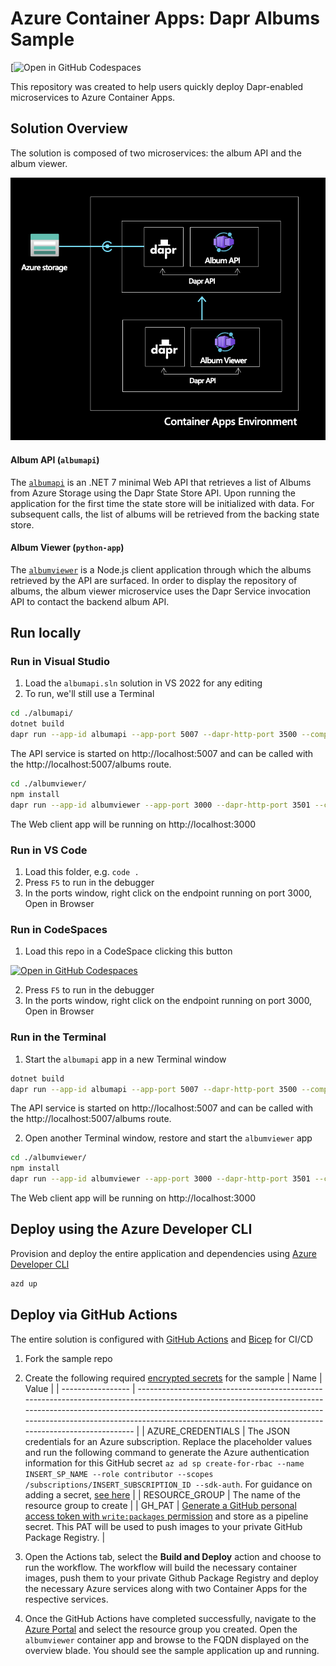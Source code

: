# Azure Container Apps: Dapr Albums Sample

[![Open in GitHub Codespaces](https://github.com/codespaces/new?hide_repo_select=true&ref=self-deploying-at-once&repo=568924714&machine=standardLinux32gb&devcontainer_path=.devcontainer%2Fdevcontainer.json&location=EastUs)

This repository was created to help users quickly deploy Dapr-enabled microservices to Azure Container Apps.

## Solution Overview

The solution is composed of two microservices: the album API and the album viewer.

![architecture](./assets/architecture.png)

#### Album API (`albumapi`)

The [`albumapi`](./albumapi/) is an .NET 7 minimal Web API that retrieves a list of Albums from Azure Storage using the Dapr State Store API. Upon running the application for the first time the state store will be initialized with data. For subsequent calls, the list of albums will be retrieved from the backing state store.

#### Album Viewer (`python-app`)

The [`albumviewer`](./albumviewer/) is a Node.js client application through which the albums retrieved by the API are surfaced. In order to display the repository of albums, the album viewer microservice uses the Dapr Service invocation API to contact the backend album API.

## Run locally

### Run in Visual Studio

1. Load the `albumapi.sln` solution in VS 2022 for any editing
2. To run, we'll still use a Terminal

```bash
cd ./albumapi/
dotnet build
dapr run --app-id albumapi --app-port 5007 --dapr-http-port 3500 --components-path ../dapr-components/local -- dotnet run --urls "http://localhost:5007"
```

The API service is started on http://localhost:5007 and can be called with the http://localhost:5007/albums route.  

```bash
cd ./albumviewer/
npm install
dapr run --app-id albumviewer --app-port 3000 --dapr-http-port 3501 --components-path ../dapr-components/local -- npm run start --urls "http://localhost:3000"
```

The Web client app will be running on http://localhost:3000

### Run in VS Code

1. Load this folder, e.g. `code .`
2. Press `F5` to run in the debugger
3. In the ports window, right click on the endpoint running on port 3000, Open in Browser


### Run in CodeSpaces

1. Load this repo in a CodeSpace clicking this button

[![Open in GitHub Codespaces](https://github.com/codespaces/badge.svg)](https://github.com/codespaces/new?hide_repo_select=true&ref=self-deploying-at-once&repo=568924714&machine=standardLinux32gb&devcontainer_path=.devcontainer%2Fdevcontainer.json&location=EastUs)

2. Press `F5` to run in the debugger
3. In the ports window, right click on the endpoint running on port 3000, Open in Browser

### Run in the Terminal

1. Start the `albumapi` app in a new Terminal window

```bash
dotnet build
dapr run --app-id albumapi --app-port 5007 --dapr-http-port 3500 --components-path ../dapr-components/local -- dotnet run --urls "http://localhost:5007"
```

The API service is started on http://localhost:5007 and can be called with the http://localhost:5007/albums route.  


2. Open another Terminal window, restore and start the `albumviewer` app

```bash
cd ./albumviewer/
npm install
dapr run --app-id albumviewer --app-port 3000 --dapr-http-port 3501 --components-path ../dapr-components/local -- npm run start --urls "http://localhost:3000"
```

The Web client app will be running on http://localhost:3000

## Deploy using the Azure Developer CLI

Provision and deploy the entire application and dependencies using [Azure Developer CLI](https://aka.ms/azd)
```bash
azd up
```

## Deploy via GitHub Actions

The entire solution is configured with [GitHub Actions](https://github.com/features/actions) and [Bicep](https://docs.microsoft.com/azure/azure-resource-manager/bicep/overview) for CI/CD

1. Fork the sample repo
2. Create the following required [encrypted secrets](https://docs.github.com/en/actions/security-guides/encrypted-secrets#creating-encrypted-secrets-for-a-repository) for the sample
   | Name | Value |
   | ----------------- | ------------------------------------------------------------------------------------------------------------------------------------------------------------------------------------------------------------------------------------------------------------------------------------------------------- |
   | AZURE_CREDENTIALS | The JSON credentials for an Azure subscription. Replace the placeholder values and run the following command to generate the Azure authentication information for this GitHub secret `az ad sp create-for-rbac --name INSERT_SP_NAME --role contributor --scopes /subscriptions/INSERT_SUBSCRIPTION_ID --sdk-auth`. For guidance on adding a secret, [see here](https://docs.microsoft.com/azure/developer/github/connect-from-azure?tabs=azure-portal%2Cwindows#create-a-service-principal-and-add-it-as-a-github-secret) |
   | RESOURCE_GROUP | The name of the resource group to create |
   | GH_PAT | [Generate a GitHub personal access token with `write:packages` permission](https://docs.github.com/en/authentication/keeping-your-account-and-data-secure/creating-a-personal-access-token) and store as a pipeline secret. This PAT will be used to push images to your private GitHub Package Registry.  |

3. Open the Actions tab, select the **Build and Deploy** action and choose to run the workflow. The workflow will build the necessary container images, push them to your private Github Package Registry and deploy the necessary Azure services along with two Container Apps for the respective services.

4. Once the GitHub Actions have completed successfully, navigate to the [Azure Portal](https://portal.azure.com) and select the resource group you created. Open the `albumviewer` container app and browse to the FQDN displayed on the overview blade. You should see the sample application up and running.

